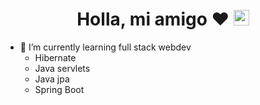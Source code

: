 <h1 align="center"> Holla, mi amigo ♥ <img src="https://media.giphy.com/media/hvRJCLFzcasrR4ia7z/giphy.gif" width="25px"></h1>

- 🤔 I’m currently learning full stack webdev
    - Hibernate
    - Java servlets
    - Java jpa
    - Spring Boot 
